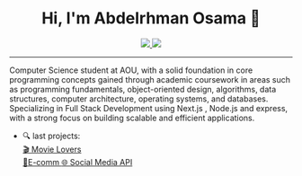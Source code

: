 <h1 align="center">Hi, I'm Abdelrhman Osama 👋</h1>

<p align="center">
  <a href="https://www.linkedin.com/in/abdelrhman-osama-mostafa-shawky-15417a344/">
    <img src="https://img.shields.io/badge/linkedin-0077B5?style=for-the-badge&logo=linkedin&logoColor=white" />
  </a>
    <a href="https://www.instagram.com/abdo_osama226">
    <img src="https://img.shields.io/badge/instagram-E4405F?style=for-the-badge&logo=instagram&logoColor=white" />
  </a>
  
</p>

---

Computer Science student at AOU, with a solid foundation in core programming concepts gained through academic coursework in areas such as programming fundamentals, object-oriented design, algorithms, data structures, computer architecture, operating systems, and databases. 
Specializing in Full Stack Development using Next.js , Node.js and express, with a strong focus on building scalable and efficient applications.

- 🔍 last projects:<br>
   <a href="https://movie-info-site-kappa.vercel.app/">
   🎬 Movie Lovers
  </a><br>
     <a href="https://ecommerce-platform-sage.vercel.app/">
 🛒E-comm
  </a>
  <a href="https://www.postman.com/goatme/socialnet-api/overview">
      🌐 Social Media API
  </a>


